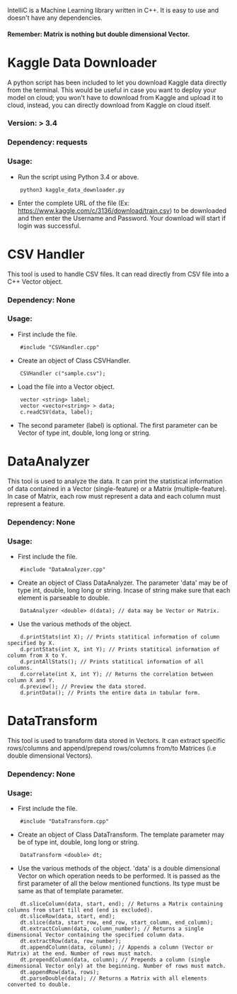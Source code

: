 IntelliC is a Machine Learning library written in C++. It is easy to use and doesn't have any dependencies.

#### Remember: Matrix is nothing but double dimensional Vector.

# Kaggle Data Downloader

A python script has been included to let you download Kaggle data directly from the terminal. This would be useful in case you want to deploy your model on cloud; you won't have to download from Kaggle and upload it to cloud, instead, you can directly download from Kaggle on cloud itself.

### Version: > 3.4
### Dependency: requests 
### Usage: 

* Run the script using Python 3.4 or above.
```
	python3 kaggle_data_downloader.py
```


* Enter the complete URL of the file (Ex: https://www.kaggle.com/c/3136/download/train.csv) to be downloaded and then enter the Username and Password. Your download will start if login was successful.

# CSV Handler

This tool is used to handle CSV files. It can read directly from CSV file into a C++ Vector object. 

### Dependency: None
### Usage: 

* First include the file.

```
	#include "CSVHandler.cpp"
```

* Create an object of Class CSVHandler.
```
	CSVHandler c("sample.csv");
```

* Load the file into a Vector object.
```
	vector <string> label;
	vector <vector<string> > data;
	c.readCSV(data, label);
```

* The second parameter (label) is optional. The first parameter can be Vector of type int, double, long long or string.

# DataAnalyzer

This tool is used to analyze the data. It can print the statistical information of data contained in a Vector (single-feature) or a Matrix (multiple-feature). In case of Matrix, each row must represent a data and each column must represent a feature.

### Dependency: None
### Usage: 

* First include the file.

```
	#include "DataAnalyzer.cpp"
```

* Create an object of Class DataAnalyzer. The parameter 'data' may be of type int, double, long long or string. Incase of string make sure that each element is parseable to double.
```
	DataAnalyzer <double> d(data); // data may be Vector or Matrix. 
```

* Use the various methods of the object.
```
	d.printStats(int X); // Prints statitical information of column specified by X.
	d.printStats(int X, int Y); // Prints statitical information of column from X to Y.
	d.printAllStats(); // Prints statitical information of all columns.
	d.correlate(int X, int Y); // Returns the correlation between column X and Y.
	d.preview(); // Preview the data stored.
	d.printData(); // Prints the entire data in tabular form.
```


# DataTransform

This tool is used to transform data stored in Vectors. It can extract specific rows/columns and append/prepend rows/columns from/to Matrices (i.e double dimensional Vectors).

### Dependency: None
### Usage: 

* First include the file.

```
	#include "DataTransform.cpp"
```

* Create an object of Class DataTransform. The template parameter may be of type int, double, long long or string.
```
	DataTransform <double> dt;
```

* Use the various methods of the object. 'data' is a double dimensional Vector on which operation needs to be performed. It is passed as the first parameter of all the below mentioned functions. Its type must be same as that of template parameter. 
```
	dt.sliceColumn(data, start, end); // Returns a Matrix containing columns from start till end (end is excluded).
	dt.sliceRow(data, start, end);
	dt.slice(data, start_row, end_row, start_column, end_column);
	dt.extractColumn(data, column_number); // Returns a single dimensional Vector containing the specified column data.
	dt.extractRow(data, row_number);
	dt.appendColumn(data, column); // Appends a column (Vector or Matrix) at the end. Number of rows must match.
	dt.prependColumn(data, column); // Prepends a column (single dimensional Vector only) at the beginning. Number of rows must match.
	dt.appendRow(data, rows);
	dt.parseDouble(data); // Returns a Matrix with all elements converted to double. 
```





